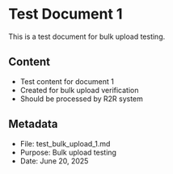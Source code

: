# Test Document 1

This is a test document for bulk upload testing.

## Content
- Test content for document 1
- Created for bulk upload verification
- Should be processed by R2R system

## Metadata
- File: test_bulk_upload_1.md
- Purpose: Bulk upload testing
- Date: June 20, 2025
